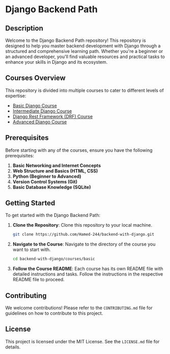 # Django Backend Path

## Description

Welcome to the Django Backend Path repository! This repository is designed to help you master backend development with Django through a structured and comprehensive learning path. Whether you're a beginner or an advanced developer, you'll find valuable resources and practical tasks to enhance your skills in Django and its ecosystem.

## Courses Overview

This repository is divided into multiple courses to cater to different levels of expertise:

- [Basic Django Course](./courses/basic/README.md)
- [Intermediate Django Course](./courses/intermediate/README.md)
- [Django Rest Framework (DRF) Course](./courses/drf/README.md)
- [Advanced Django Course](./courses/advanced/README.md)

## Prerequisites

Before starting with any of the courses, ensure you have the following prerequisites:

1. **Basic Networking and Internet Concepts**
2. **Web Structure and Basics (HTML, CSS)**
3. **Python (Beginner to Advanced)**
4. **Version Control Systems (Git)**
5. **Basic Database Knowledge (SQLite)**

## Getting Started

To get started with the Django Backend Path:

1. **Clone the Repository**: Clone this repository to your local machine.
    ```bash
    git clone https://github.com/Hamed-244/backend-with-django.git
    ```

2. **Navigate to the Course**: Navigate to the directory of the course you want to start with.
    ```bash
    cd backend-with-django/courses/basic
    ```

3. **Follow the Course README**: Each course has its own README file with detailed instructions and tasks. Follow the instructions in the respective README file to proceed.

## Contributing

We welcome contributions! Please refer to the `CONTRIBUTING.md` file for guidelines on how to contribute to this project.

## License

This project is licensed under the MIT License. See the `LICENSE.md` file for details.
